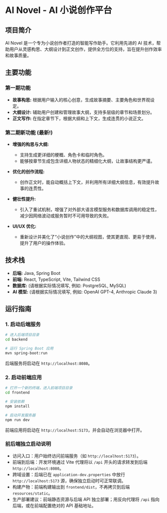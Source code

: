# AI Novel - AI 小说创作平台

## 项目简介

AI Novel 是一个专为小说创作者打造的智能写作助手。它利用先进的 AI 技术，帮助用户从灵感构思、大纲设计到正文创作，提供全方位的支持，旨在提升创作效率和故事质量。

## 主要功能

### 第一期功能
*   **故事构思:** 根据用户输入的核心创意，生成故事摘要、主要角色和世界观设定。
*   **大纲设计:** 辅助用户创建和管理故事大纲，支持多层级的章节和场景划分。
*   **正文写作:** 在指定章节下，根据大纲和上下文，生成连贯的小说正文。

### 第二期新功能 (最新!)

*   **增强的构思与大纲:**
    *   支持生成更详细的梗概、角色卡和临时角色。
    *   能够按章节生成包含详细人物状态的精细化大纲，让故事结构更严谨。

*   **优化的创作流程:**
    *   创作正文时，能自动概括上下文，并利用所有详细大纲信息，有效提升故事的连贯性。

*   **健壮性提升:**
    *   引入了重试机制，增强了对外部大语言模型服务和数据库调用的稳定性，减少因网络波动或服务暂时不可用导致的失败。

*   **UI/UX 优化:**
    *   重新设计并美化了“小说创作”中的大纲视图，使其更直观、更易于使用，提升了用户的操作体验。

## 技术栈

*   **后端:** Java, Spring Boot
*   **前端:** React, TypeScript, Vite, Tailwind CSS
*   **数据库:** (请根据实际情况填写, 例如: PostgreSQL, MySQL)
*   **AI 模型:** (请根据实际情况填写, 例如: OpenAI GPT-4, Anthropic Claude 3)

## 运行指南

### 1. 启动后端服务

```bash
# 进入后端项目目录
cd backend

# 运行 Spring Boot 应用
mvn spring-boot:run
```
后端服务将启动在 `http://localhost:8080`。

### 2. 启动前端应用

```bash
# 打开一个新的终端，进入前端项目目录
cd frontend

# 安装依赖
npm install

# 启动开发服务器
npm run dev
```
前端应用将启动在 `http://localhost:5173`，并会自动在浏览器中打开。

### 前后端独立启动说明

- 访问入口：用户始终访问前端服务（如 `http://localhost:5173`）。
- 前端到后端：开发环境通过 Vite 代理将以 `/api` 开头的请求转发到后端 `http://localhost:8080`。
- 跨域设置：后端已在 `application-dev.properties` 中放行 `http://localhost:5173` 源，确保独立启动时可正常联调。
- 构建产物：前端构建输出到 `frontend/dist`，不再拷贝到后端 `resources/static`。
- 生产部署建议：前端静态资源与后端 API 独立部署；用反向代理将 `/api` 指向后端，或在前端配置绝对的 API 基础地址。
